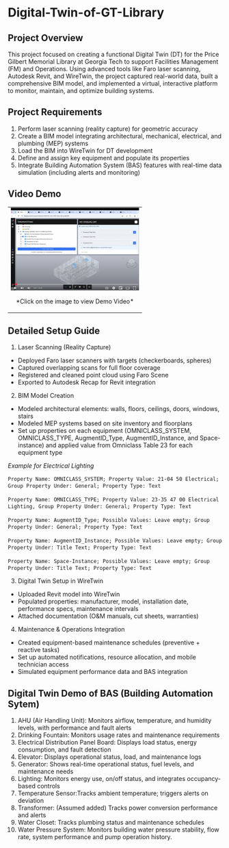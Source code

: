 # Digital-Twin-of-GT-Library

## Project Overview

This project focused on creating a functional Digital Twin (DT) for the Price Gilbert Memorial Library at Georgia Tech to support Facilities Management (FM) and Operations. Using advanced tools like Faro laser scanning, Autodesk Revit, and WireTwin, the project captured real-world data, built a comprehensive BIM model, and implemented a virtual, interactive platform to monitor, maintain, and optimize building systems.


## Project Requirements
1. Perform laser scanning (reality capture) for geometric accuracy
2. Create a BIM model integrating architectural, mechanical, electrical, and plumbing (MEP) systems
3. Load the BIM into WireTwin for DT development
4. Define and assign key equipment and populate its properties
6. Integrate Building Automation System (BAS) features with real-time data simulation (including alerts and monitoring)


## Video Demo

<table>
  <tr>
    <td style="text-align: center;">
      <a href="https://www.youtube.com/watch?v=42Uqbr8NnDM" target="_blank">
        <img src="DT demo of GT library.png" alt="Demo Video " style="width: 300px;">
      </a>
      <p>*Click on the image to view Demo Video*</p>
    </td>
  </tr>
</table>

## Detailed Setup Guide
1.  Laser Scanning (Reality Capture)
- Deployed Faro laser scanners with targets (checkerboards, spheres)
- Captured overlapping scans for full floor coverage
- Registered and cleaned point cloud using Faro Scene
- Exported to Autodesk Recap for Revit integration
2. BIM Model Creation
- Modeled architectural elements: walls, floors, ceilings, doors, windows, stairs
- Modeled MEP systems based on site inventory and floorplans
- Set up properties on each equipment (OMNICLASS_SYSTEM, OMNICLASS_TYPE, AugmentID_Type, AugmentID_Instance, and Space-instance) and applied value from Omniclass Table 23 for each equipment type

_Example for Electrical Lighting_
    
    Property Name: OMNICLASS_SYSTEM; Property Value: 21-04 50 Electrical; Group Property Under: General; Property Type: Text
    
    Property Name: OMNICLASS_TYPE; Property Value: 23-35 47 00 Electrical Lighting, Group Property Under: General; Property Type: Text
    
    Property Name: AugmentID_Type; Possible Values: Leave empty; Group Property Under: General; Property Type: Text
    
    Property Name: AugmentID_Instance; Possible Values: Leave empty; Group Property Under: Title Text; Property Type: Text
    
    Property Name: Space-Instance; Possible Values: Leave empty; Group Property Under: Title Text; Property Type: Text
3. Digital Twin Setup in WireTwin
- Uploaded Revit model into WireTwin
- Populated properties: manufacturer, model, installation date, performance specs, maintenance intervals
- Attached documentation (O&M manuals, cut sheets, warranties)
4. Maintenance & Operations Integration
- Created equipment-based maintenance schedules (preventive + reactive tasks)
- Set up automated notifications, resource allocation, and mobile technician access
- Simulated equipment performance data and BAS integration

## Digital Twin Demo of BAS (Building Automation Sytem)
1. AHU (Air Handling Unit): Monitors airflow, temperature, and humidity levels, with performance and fault alerts
2. Drinking Fountain: Monitors usage rates and maintenance requirements
3. Electrical Distribution Panel Board: Displays load status, energy consumption, and fault detection
4. Elevator: Displays operational status, load, and maintenance logs
5. Generator: Shows real-time operational status, fuel levels, and maintenance needs
6. Lighting: Monitors energy use, on/off status, and integrates occupancy-based controls
7. Temperature Sensor:Tracks ambient temperature; triggers alerts on deviation
8. Transformer: (Assumed added) Tracks power conversion performance and alerts
9. Water Closet: Tracks plumbing status and maintenance schedules
10. Water Pressure System: Monitors building water pressure stability, flow rate, system performance and pump operation history.


